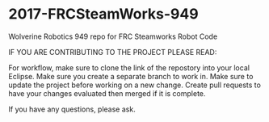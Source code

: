 # 2017-FRCSteamWorks-949
Wolverine Robotics 949 repo for FRC Steamworks Robot Code

IF YOU ARE CONTRIBUTING TO THE PROJECT PLEASE READ:

For workflow, make sure to clone the link of the repostory into your local Eclipse. 
Make sure you create a separate branch to work in.
Make sure to update the project before working on a new change.
Create pull requests to have your changes evaluated then merged if it is complete.

If you have any questions, please ask.

